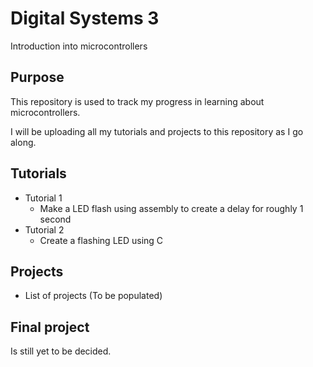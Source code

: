 # Digital Systems 3
Introduction into microcontrollers

## Purpose
This repository is used to track my progress in learning about microcontrollers.

I will be uploading all my tutorials and projects to this repository as I go along.

## Tutorials
 - Tutorial 1
 	- Make a LED flash using assembly to create a delay for roughly 1 second
 - Tutorial 2
 	- Create a flashing LED using C

## Projects
 - List of projects (To be populated)

## Final project
Is still yet to be decided.